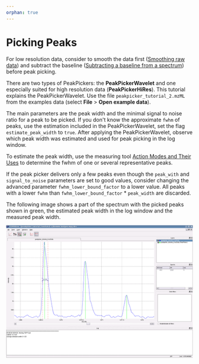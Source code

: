 ```yaml
---
orphan: true
---
```

Picking Peaks
============

For low resolution data, consider to smooth the data first ([Smoothing raw data](../../../topp-command-line-tools/smoothing-raw-data.md)) and subtract
the baseline ([Subtracting a baseline from a spectrum](../../../topp-command-line-tools/subtracting-a-baseline-from-a-spectrum.md)) before peak picking.

There are two types of PeakPickers: the **PeakPickerWavelet** and one especially suited for high resolution data (**PeakPickerHiRes**). This tutorial explains the PeakPickerWavelet. Use the file `peakpicker_tutorial_2.mzML` from the examples data (select **File** > **Open example data**).

The main parameters are the peak width and the minimal signal to noise ratio for a peak to be picked. If you don't know
the approximate `fwhm` of peaks, use the estimation included in the PeakPickerWavelet, set the flag `estimate_peak_width`
to `true`. After applying the PeakPickerWavelet, observe which peak width was estimated and used for peak picking in the
log window.

To estimate the peak width, use the measuring tool <a href="../../visualize-with-openms/display-modes-and-view-options.html">Action Modes and Their Uses</a> to determine
the fwhm of one or several representative peaks.

If the peak picker delivers only a few peaks even though the `peak_with` and `signal_to_noise` parameters are set to
good values, consider changing the advanced parameter `fwhm_lower_bound_factor` to a lower value. All peaks with a lower
`fwhm` than `fwhm_lower_bound_factor` \* `peak_width` are discarded.

The following image shows a part of the spectrum with the picked peaks shown in green, the estimated peak width in the
log window and the measured peak width.

![TOPPView tools pp\_picked](../../../images/tutorials/topp/TOPPView_tools_pp_picked.png)
